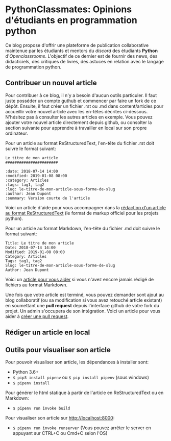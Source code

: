 # PythonClassmates: Opinions d'étudiants en programmation python

Ce blog propose d'offrir une plateforme de publication collaborative maintenue par les étudiants et mentors du *discord* des étudiants **Python** d'*Openclassrooms*. L'objectif de ce dernier est de fournir des news, des didacticiels, des critiques de livres, des astuces en relation avec le langage de programmation python.

## Contribuer un nouvel article

Pour contribuer à ce blog, il n'y a besoin d'aucun outils particuler. Il faut juste posséder un compte guthub et commencer par faire un fork de ce dépôt. Ensuite, il fsut créer un fichier .rst ou .md dans content/articles pour accueillir votre nouvel article avec les en-têtes décrites ci-dessous. N'hésitez pas à consulter les autres articles en exemple. Vous pouvez ajouter votre nouvel article directement depuis github, ou consolter la section suivante pour apprendre à travailler en local sur son propre ordinateur.

Pour un article au format ReStructuredText, l'en-tête du fichier .rst doit suivre le format suivant:
```
Le titre de mon article
#######################

:date: 2018-07-14 14:00
:modified: 2019-01-08 08:00
:category: Articles
:tags: tag1, tag2
:lug: le-titre-de-mon-article-sous-forme-de-slug
:author: Jean Dupont
:summary: Version courte de l'article
```

Voici un article d'aide pour vous accompagner dans la [rédaction d'un article au format ReStructuredText](http://www.sphinx-doc.org/en/master/usage/restructuredtext/basics.html) (le format de markup officiel pour les projets python).

Pour un article au format Markdown, l'en-tête du fichier .md doit suivre le format suivant:
```
Title: Le titre de mon article
Date: 2018-07-14 14:00
Modified: 2019-01-08 08:00
Category: Articles
Tags: tag1, tag2
Slug: le-titre-de-mon-article-sous-forme-de-slug
Author: Jean Dupont
```

Voici un [article pour vous aider](https://guides.github.com/features/mastering-markdown/) si vous n'avez encore jamais rédigé de fichiers au format Markdown.

Une fois que votre article est terminé, vous pouvez demander sont ajout au blog collaboratif (ou sa modification si vous avez retouché article existant) en soumettant une **pull request** depuis l'interface github de votre fork du projet. Un admin s'occupera de son intégration. Voici un article pour vous aider à [créer une pull request](https://help.github.com/articles/creating-a-pull-request/).

## Rédiger un article en local



## Outils pour visualiser son article

Pour pouvoir visualiser son article, les dépendances à installer sont:

- Python 3.6+
- `$ pip3 install pipenv` ou `$ pip install pipenv` (sous windows)
- `$ pipenv install`

Pour générer le html statique à partir de l'article en ReStructuredText ou en Markdown:

- `$ pipenv run invoke build`

Pour visualiser son article sur [http://localhost:8000](http://localhost:8000):

- `$ pipenv run invoke runserver` (Vous pouvez arrêter le server en appuyant sur CTRL+C ou Cmd+C selon l'OS)
